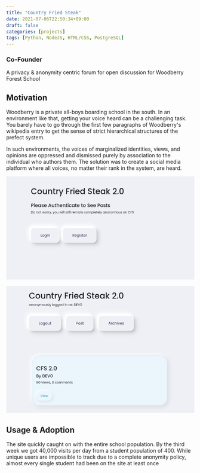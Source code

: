 ```yaml
---
title: "Country Fried Steak"
date: 2021-07-06T22:50:34+09:00
draft: false
categories: [projects]
tags: [Python, NodeJS, HTML/CSS, PostgreSQL]
---
```


### Co-Founder

A privacy & anonymity centric forum for open discussion for Woodberry Forest School

## Motivation
Woodberry is a private all-boys boarding school in the south. In an environment like that, getting your voice heard can be a challenging task. You barely have to go through the first few paragraphs of Woodberry's wikipedia entry to get the sense of strict hierarchical structures of the prefect system.

In such environments, the voices of marginalized identities, views, and opinions are oppressed and dismissed purely by association to the individual who authors them. The solution was to create a social media platform where all voices, no matter their rank in the system, are heard.

![](/cfs1.png)

![](/cfs2.png)

## Usage & Adoption
The site quickly caught on with the entire school population. By the third week we got 40,000 visits per day from a student population of 400. While unique users are impossible to track due to a complete anonymity policy, almost every single student had been on the site at least once


